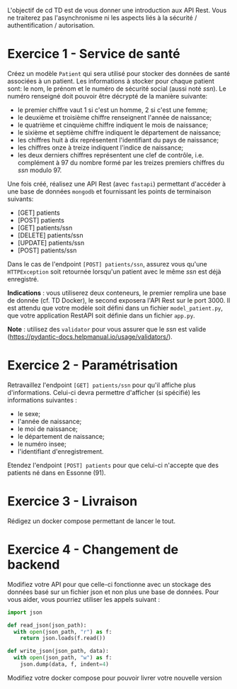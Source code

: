 L'objectif de cd TD est de vous donner une introduction aux API Rest. Vous ne traiterez pas l'asynchronisme ni les aspects liés à la sécurité / authentification / autorisation.

# Exercice 1 - Service de santé

Créez un modèle `Patient` qui sera utilisé pour stocker des données de santé associées à un patient. Les informations à stocker pour chaque patient sont: le nom, le prénom et le numéro de sécurité social (aussi noté *ssn*). Le numéro renseigné doit pouvoir être décrypté de la manière suivante:
- le premier chiffre vaut 1 si c'est un homme, 2 si c'est une femme;
- le deuxième et troisième chiffre renseignent l'année de naissance;
- le quatrième et cinquième chiffre indiquent le mois de naissance;
- le sixième et septième chiffre indiquent le département de naissance;
- les chiffres huit à dix représentent l'identifiant du pays de naissance;
- les chiffres onze à treize indiquent l'indice de naissance;
- les deux derniers chiffres représentent une clef de contrôle, i.e. complément à 97 du nombre formé par les treizes premiers chiffres du *ssn* modulo 97. 

Une fois créé, réalisez une API Rest (avec `fastapi`) permettant d'accéder à une base de données `mongodb` et fournissant les points de terminaison suivants:

- [GET] patients
- [POST] patients
- [GET] patients/ssn
- [DELETE] patients/ssn
- [UPDATE] patients/ssn
- [POST] patients/ssn

Dans le cas de l'endpoint `[POST] patients/ssn`, assurez vous qu'une `HTTPException` soit retournée lorsqu'un patient avec le même *ssn* est déjà enregistré.

**Indications** : vous utiliserez deux conteneurs, le premier remplira une base de donnée (cf. TD Docker), le second exposera l'API Rest sur le port 3000. Il est attendu que votre modèle soit défini dans un fichier `model_patient.py`, que votre application RestAPI soit définie dans un fichier `app.py`.

**Note** : utilisez des `validator` pour vous assurer que le *ssn* est valide (https://pydantic-docs.helpmanual.io/usage/validators/).

# Exercice 2 - Paramétrisation

Retravaillez l'endpoint `[GET] patients/ssn` pour qu'il affiche plus d'informations. Celui-ci devra permettre d'afficher (si spécifié) les informations suivantes :

- le sexe;
- l'année de naissance;
- le moi de naissance;
- le département de naissance;
- le numéro insee;
- l'identifiant d'enregistrement.

Etendez l'endpoint `[POST] patients` pour que celui-ci n'accepte que des patients né dans en Essonne (91).

# Exercice 3 - Livraison

Rédigez un docker compose permettant de lancer le tout.

# Exercice 4 - Changement de backend

Modifiez votre API pour que celle-ci fonctionne avec un stockage des données basé sur un fichier json et non plus une base de données. Pour vous aider, vous pourriez utiliser les appels suivant :

```python
import json

def read_json(json_path):
  with open(json_path, "r") as f:
    return json.loads(f.read())

def write_json(json_path, data):
  with open(json_path, "w") as f:
    json.dump(data, f, indent=4)
```

Modifiez votre docker compose pour pouvoir livrer votre nouvelle version

